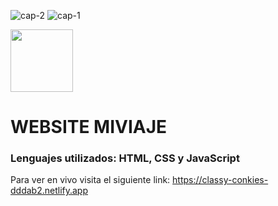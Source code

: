 ![cap-2](https://user-images.githubusercontent.com/126286018/227401676-82ca93bd-01a5-4b97-af65-7b12535396a2.png)
![cap-1](https://user-images.githubusercontent.com/126286018/227401680-d71f391b-8a15-4574-924a-0cd81cc02f14.png)


<div class="header" aling="center"> 
    <img src="cap-1.jpg" width="100"/>

<h1 aling="center">WEBSITE MIVIAJE</h1>
<h3 aling="center">Lenguajes utilizados: HTML, CSS y JavaScript</h3>


Para ver en vivo visita el siguiente link: https://classy-conkies-dddab2.netlify.app
